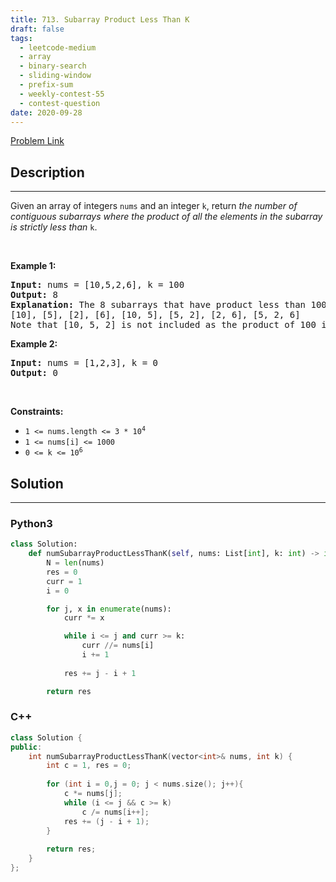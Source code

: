 ```yaml
---
title: 713. Subarray Product Less Than K
draft: false
tags: 
  - leetcode-medium
  - array
  - binary-search
  - sliding-window
  - prefix-sum
  - weekly-contest-55
  - contest-question
date: 2020-09-28
---
```


[Problem Link](https://leetcode.com/problems/subarray-product-less-than-k/)

## Description

---
<p>Given an array of integers <code>nums</code> and an integer <code>k</code>, return <em>the number of contiguous subarrays where the product of all the elements in the subarray is strictly less than </em><code>k</code>.</p>

<p>&nbsp;</p>
<p><strong class="example">Example 1:</strong></p>

<pre>
<strong>Input:</strong> nums = [10,5,2,6], k = 100
<strong>Output:</strong> 8
<strong>Explanation:</strong> The 8 subarrays that have product less than 100 are:
[10], [5], [2], [6], [10, 5], [5, 2], [2, 6], [5, 2, 6]
Note that [10, 5, 2] is not included as the product of 100 is not strictly less than k.
</pre>

<p><strong class="example">Example 2:</strong></p>

<pre>
<strong>Input:</strong> nums = [1,2,3], k = 0
<strong>Output:</strong> 0
</pre>

<p>&nbsp;</p>
<p><strong>Constraints:</strong></p>

<ul>
	<li><code>1 &lt;= nums.length &lt;= 3 * 10<sup>4</sup></code></li>
	<li><code>1 &lt;= nums[i] &lt;= 1000</code></li>
	<li><code>0 &lt;= k &lt;= 10<sup>6</sup></code></li>
</ul>


## Solution

---
### Python3
``` py title='subarray-product-less-than-k'
class Solution:
    def numSubarrayProductLessThanK(self, nums: List[int], k: int) -> int:
        N = len(nums)
        res = 0
        curr = 1
        i = 0

        for j, x in enumerate(nums):
            curr *= x

            while i <= j and curr >= k:
                curr //= nums[i]
                i += 1
            
            res += j - i + 1

        return res
```
### C++
``` cpp title='subarray-product-less-than-k'
class Solution {
public:
    int numSubarrayProductLessThanK(vector<int>& nums, int k) {
        int c = 1, res = 0;
        
        for (int i = 0,j = 0; j < nums.size(); j++){
            c *= nums[j];
            while (i <= j && c >= k)
                c /= nums[i++];
            res += (j - i + 1);
        }
        
        return res;
    }
};
```

